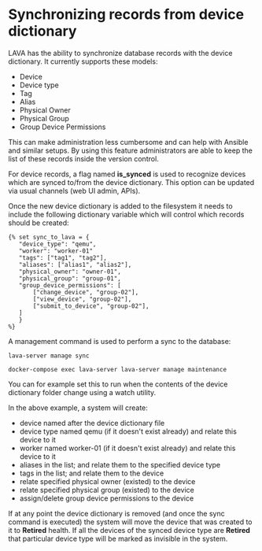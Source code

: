 # Synchronizing records from device dictionary

LAVA has the ability to synchronize database records with the device
dictionary. It currently supports these models:

* Device
* Device type
* Tag
* Alias
* Physical Owner
* Physical Group
* Group Device Permissions

This can make administration less cumbersome and can help with Ansible and
similar setups. By using this feature administrators are able to keep the list
of these records inside the version control.

For device records, a flag named **is_synced** is used to recognize devices
which are synced to/from the device dictionary. This option can be updated via
usual channels (web UI admin, APIs).

Once the new device dictionary is added to the filesystem it needs to include
the following dictionary variable which will control which records should be
created:

```jinja
{% set sync_to_lava = {
   "device_type": "qemu",
   "worker": "worker-01"
   "tags": ["tag1", "tag2"],
   "aliases": ["alias1", "alias2"],
   "physical_owner": "owner-01",
   "physical_group": "group-01",
   "group_device_permissions": [
       ["change_device", "group-02"],
       ["view_device", "group-02"],
       ["submit_to_device", "group-02"],
   ]
   }
%}
```

A management command is used to perform a sync to the database:

```shell tab="debian"
lava-server manage sync
```

```shell tab="docker-compose"
docker-compose exec lava-server lava-server manage maintenance
```

You can for example set this to run when the contents of the device dictionary
folder change using a watch utility.

In the above example, a system will create:

* device named after the device dictionary file
* device type named qemu (if it doesn't exist already) and relate this device to it
* worker named worker-01 (if it doesn't exist already) and relate this device to it
* aliases in the list; and relate them to the specified device type
* tags in the list; and relate them to the device
* relate specified physical owner (existed) to the device
* relate specified physical group (existed) to the device
* assign/delete group device permissions to the device

If at any point the device dictionary is removed (and once the sync command is
executed) the system will move the device that was created to it to **Retired**
health. If all the devices of the synced device type are **Retired** that
particular device type will be marked as invisible in the system.
